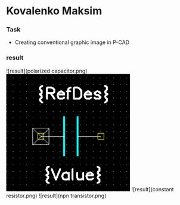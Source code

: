 # Kovalenko Maksim

### Task

* Creating conventional graphic image in P-CAD

### result

![result](polarized capacitor.png)
![result](capacitor.png)
![result](constant resistor.png)
![result](npn transistor.png)
